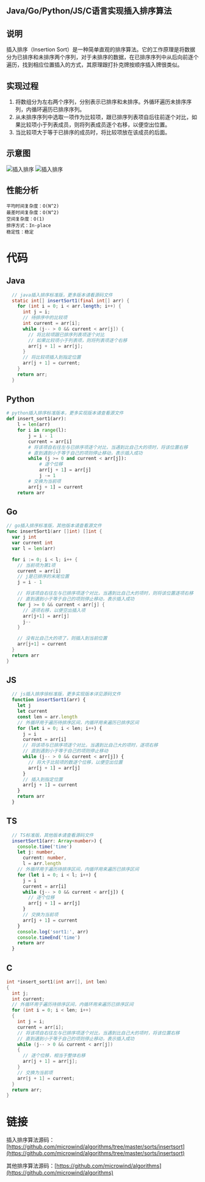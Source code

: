 ## Java/Go/Python/JS/C语言实现插入排序算法

## 说明
插入排序（Insertion Sort）是一种简单直观的排序算法。它的工作原理是将数据分为已排序和未排序两个序列，对于未排序的数据，在已排序序列中从后向前逐个遍历，找到相应位置插入的方式，其原理跟打扑克牌按顺序插入牌很类似。

## 实现过程
1. 将数组分为左右两个序列，分别表示已排序和未排序。外循环遍历未排序序列，内循环遍历已排序序列。
2. 从未排序序列中选取一项作为比较项，跟已排序列表项自后往前逐个对比，如果比较项小于列表成员，则将列表成员逐个右移，以便空出位置。
3. 当比较项大于等于已排序的成员时，将比较项放在该成员的后面。

## 示意图
![插入排序](../../images/sort/insert1.png)
![插入排序](../../images/sort/insert2.gif)

## 性能分析

    平均时间复杂度：O(N^2)
    最差时间复杂度：O(N^2)
    空间复杂度：O(1)
    排序方式：In-place
    稳定性：稳定

# 代码

## Java
```java
  // java插入排序标准版，更多版本请看源码文件
  static int[] insertSort1(final int[] arr) {
    for (int i = 0; i < arr.length; i++) {
      int j = i;
      // 待排序中的比较项
      int current = arr[i];
      while (j-- > 0 && current < arr[j]) {
        // 将比较项跟已排序列表项逐个对比
        // 如果比较项小于列表项，则将列表项逐个右移
        arr[j + 1] = arr[j];
      }
      // 将比较项插入到指定位置
      arr[j + 1] = current;
    }
    return arr;
  }
```

## Python
```py
# python插入排序标准版本，更多实现版本请查看源文件
def insert_sort1(arr):
    l = len(arr)
    for i in range(l):
        j = i - 1
        current = arr[i]
        # 将该项自右往左与已排序项逐个对比，当遇到比自己大的项时，将该位置右移
        # 直到遇到小于等于自己的项则停止移动，表示插入成功
        while (j >= 0 and current < arr[j]):
            # 逐个位移
            arr[j + 1] = arr[j]
            j -= 1
        # 交换为当前项
        arr[j + 1] = current
    return arr
```

## Go
```go
// go插入排序标准版，其他版本请查看源文件
func insertSort1(arr []int) []int {
  var j int
  var current int
  var l = len(arr)

  for i := 0; i < l; i++ {
    // 当前项为第1项
    current = arr[i]
    // j是已排序的末尾位置
    j = i - 1

    // 将该项自右往左与已排序项逐个对比，当遇到比自己大的项时，则将该位置逐项右移
    // 直到遇到小于等于自己的项则停止移动，表示插入成功
    for j >= 0 && current < arr[j] {
      // 逐项右移，以便空出插入项
      arr[j+1] = arr[j]
      j--
    }

    // 没有比自己大的项了，则插入到当前位置
    arr[j+1] = current
  }
  return arr
}
```

## JS
```js
  // js插入排序徐标准版，更多实现版本详见源码文件
  function insertSort1(arr) {
    let j
    let current
    const len = arr.length
    // 外循环用于遍历待排序区间，内循环用来遍历已排序区间
    for (let i = 0; i < len; i++) {
      j = i
      current = arr[i]
      // 将该项与已排序项逐个对比，当遇到比自己大的项时，逐项右移
      // 直到遇到小于等于自己的项则停止移动
      while (j-- > 0 && current < arr[j]) {
        // 将大于比较项的数逐个位移，以便空出位置
        arr[j + 1] = arr[j]
      }
      // 插入到指定位置
      arr[j + 1] = current
    }
    return arr
  }
```

## TS
```ts
  // TS标准版，其他版本请查看源码文件
  insertSort1(arr: Array<number>) {
    console.time('time')
    let j: number,
      current: number,
      l = arr.length
    // 外循环用于遍历待排序区间，内循环用来遍历已排序区间
    for (let i = 0; i < l; i++) {
      j = i
      current = arr[i]
      while (j-- > 0 && current < arr[j]) {
        // 逐个位移
        arr[j + 1] = arr[j]
      }
      // 交换为当前项
      arr[j + 1] = current
    }
    console.log('sort1:', arr)
    console.timeEnd('time')
    return arr
  }
```

## C
```c
int *insert_sort1(int arr[], int len)
{
  int j;
  int current;
  // 外循环用于遍历待排序区间，内循环用来遍历已排序区间
  for (int i = 0; i < len; i++)
  {
    int j = i;
    current = arr[i];
    // 将该项自右往左与已排序项逐个对比，当遇到比自己大的项时，将该位置右移
    // 直到遇到小于等于自己的项则停止移动，表示插入成功
    while (j-- > 0 && current < arr[j])
    {
      // 逐个位移，相当于整体右移
      arr[j + 1] = arr[j];
    }
    // 交换为当前项
    arr[j + 1] = current;
  }
  return arr;
}
```

# 链接
插入排序算法源码：[https://github.com/microwind/algorithms/tree/master/sorts/insertsort](https://github.com/microwind/algorithms/tree/master/sorts/insertsort)

其他排序算法源码：[https://github.com/microwind/algorithms](https://github.com/microwind/algorithms)